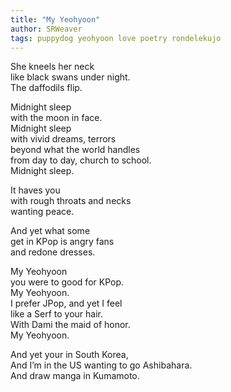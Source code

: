 ```yaml
---
title: "My Yeohyoon"
author: SRWeaver
tags: puppydog yeohyoon love poetry rondelekujo
---
```

She kneels her neck<br />
like black swans under night.<br />
The daffodils flip.<br />

Midnight sleep<br />
with the moon in face.<br />
Midnight sleep<br />
with vivid dreams, terrors<br />
beyond what the world handles<br />
from day to day, church to school.<br />
Midnight sleep.

It haves you<br />
with rough throats and necks<br />
wanting peace.

And yet what some<br />
get in KPop is angry fans<br />
and redone dresses.

My Yeohyoon<br />
you were to good for KPop.<br />
My Yeohyoon.<br />
I prefer JPop, and yet I feel<br />
like a Serf to your hair.<br />
With Dami the maid of honor.<br />
My Yeohyoon.

And yet your in South Korea,<br />
And I’m in the US wanting to go Ashibahara.<br />
And draw manga in Kumamoto.
